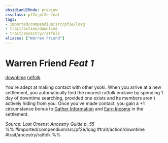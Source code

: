 ```yaml
---
obsidianUIMode: preview
cssclass: pf2e,pf2e-feat
tags:
- imported/compendium/src/pf2e/loag
- trait/action/downtime
- trait/ancestry/ratfolk
aliases: ["Warren Friend"]
---
```

# Warren Friend  *Feat 1*  
[downtime](downtime.md)  [ratfolk](ratfolk-b1.md)  


You're adept at making contact with other ysoki. When you arrive at a new settlement, you automatically find the nearest ratfolk enclave by spending 1 day of downtime searching, provided one exists and its members aren't actively hiding from you. Once you've made contact, you gain a +1 circumstance bonus to [Gather Information](gather-information.md) and [Earn Income](earn-income.md) in the settlement.

*Source: Lost Omens: Ancestry Guide p. 55*  
%% #imported/compendium/src/pf2e/loag #trait/action/downtime #trait/ancestry/ratfolk %%
